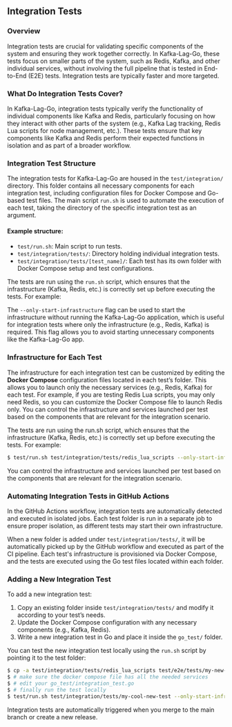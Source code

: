 ## Integration Tests

### Overview

Integration tests are crucial for validating specific components of the system and ensuring they work together correctly. In Kafka-Lag-Go, these tests focus on smaller parts of the system, such as Redis, Kafka, and other individual services, without involving the full pipeline that is tested in End-to-End (E2E) tests. Integration tests are typically faster and more targeted.

### What Do Integration Tests Cover?

In Kafka-Lag-Go, integration tests typically verify the functionality of individual components like Kafka and Redis, particularly focusing on how they interact with other parts of the system (e.g., Kafka Lag tracking, Redis Lua scripts for node management, etc.). These tests ensure that key components like Kafka and Redis perform their expected functions in isolation and as part of a broader workflow.

### Integration Test Structure

The integration tests for Kafka-Lag-Go are housed in the `test/integration/` directory. This folder contains all necessary components for each integration test, including configuration files for Docker Compose and Go-based test files. The main script `run.sh` is used to automate the execution of each test, taking the directory of the specific integration test as an argument.

#### Example structure:
- `test/run.sh`: Main script to run tests.
- `test/integration/tests/`: Directory holding individual integration tests.
- `test/integration/tests/[test_name]/`: Each test has its own folder with Docker Compose setup and test configurations.

The tests are run using the `run.sh` script, which ensures that the infrastructure (Kafka, Redis, etc.) is correctly set up before executing the tests. For example:

<!-- add code here -->

The `--only-start-infrastructure` flag can be used to start the infrastructure without running the Kafka-Lag-Go application, which is useful for integration tests where only the infrastructure (e.g., Redis, Kafka) is required. This flag allows you to avoid starting unnecessary components like the Kafka-Lag-Go app.

### Infrastructure for Each Test

The infrastructure for each integration test can be customized by editing the **Docker Compose** configuration files located in each test’s folder. This allows you to launch only the necessary services (e.g., Redis, Kafka) for each test. For example, if you are testing Redis Lua scripts, you may only need Redis, so you can customize the Docker Compose file to launch Redis only.
You can control the infrastructure and services launched per test based on the components that are relevant for the integration scenario.


The tests are run using the run.sh script, which ensures that the infrastructure (Kafka, Redis, etc.) is correctly set up before executing the tests. For example:

```bash
$ test/run.sh test/integration/tests/redis_lua_scripts --only-start-infrastructure
```

You can control the infrastructure and services launched per test based on the components that are relevant for the integration scenario.

### Automating Integration Tests in GitHub Actions

In the GitHub Actions workflow, integration tests are automatically detected and executed in isolated jobs. Each test folder is run in a separate job to ensure proper isolation, as different tests may start their own infrastructure.

When a new folder is added under `test/integration/tests/`, it will be automatically picked up by the GitHub workflow and executed as part of the CI pipeline. Each test's infrastructure is provisioned via Docker Compose, and the tests are executed using the Go test files located within each folder.

### Adding a New Integration Test

To add a new integration test:

1. Copy an existing folder inside `test/integration/tests/` and modify it according to your test’s needs.
2. Update the Docker Compose configuration with any necessary components (e.g., Kafka, Redis).
3. Write a new integration test in Go and place it inside the `go_test/` folder.

You can test the new integration test locally using the `run.sh` script by pointing it to the test folder:
```bash
$ cp -a test/integration/tests/redis_lua_scripts test/e2e/tests/my-new-cool-test
$ # make sure the docker compose file has all the needed services
$ # edit your go_test/integration_test.go
$ # finally run the test locally
$ test/run.sh test/integration/tests/my-cool-new-test --only-start-infrastructure
```

Integration tests are automatically triggered when you merge to the main branch or create a new release.